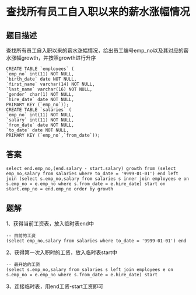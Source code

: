 # 查找所有员工自入职以来的薪水涨幅情况

## 题目描述

查找所有员工自入职以来的薪水涨幅情况，给出员工编号emp_no以及其对应的薪水涨幅growth，并按照growth进行升序

```mysql
CREATE TABLE `employees` (
`emp_no` int(11) NOT NULL,
`birth_date` date NOT NULL,
`first_name` varchar(14) NOT NULL,
`last_name` varchar(16) NOT NULL,
`gender` char(1) NOT NULL,
`hire_date` date NOT NULL,
PRIMARY KEY (`emp_no`));
CREATE TABLE `salaries` (
`emp_no` int(11) NOT NULL,
`salary` int(11) NOT NULL,
`from_date` date NOT NULL,
`to_date` date NOT NULL,
PRIMARY KEY (`emp_no`,`from_date`));
```

## 答案

```mysql
select end.emp_no,(end.salary - start.salary) growth from (select emp_no,salary from salaries where to_date = '9999-01-01') end left join (select s.emp_no,salary from salaries s inner join employees e on s.emp_no = e.emp_no where s.from_date = e.hire_date) start on start.emp_no = end.emp_no order by growth
```

## 题解

1、获得当前工资表，放入临时表end中

```mysql
-- 目前的工资
(select emp_no,salary from salaries where to_date = '9999-01-01') end
```

2、获得第一次入职时的工资，放入临时表start中

```mysql
-- 最开始的工资
(select s.emp_no,salary from salaries s left join employees e on s.emp_no = e.emp_no where s.from_date = e.hire_date) start
```

3、连接临时表，用end工资-start工资即可